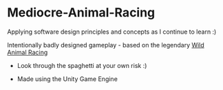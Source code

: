 # Mediocre-Animal-Racing
 Applying software design principles and concepts as I continue to learn :)
 
 Intentionally badly designed gameplay - based on the legendary [Wild Animal Racing](https://store.steampowered.com/app/389510/Wild_Animal_Racing/)
 
 - Look through the spaghetti at your own risk :)
 
 - Made using the Unity Game Engine
